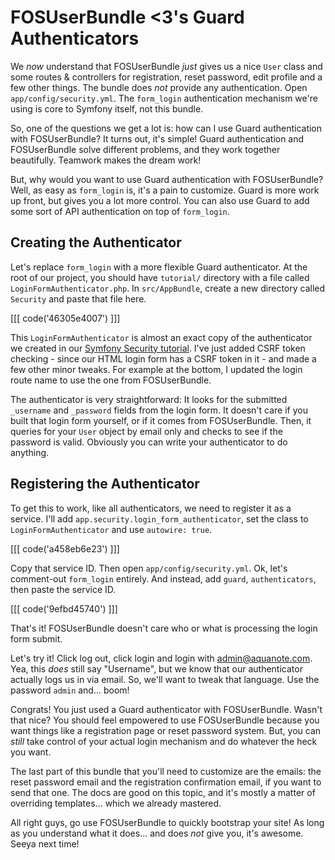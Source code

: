 # FOSUserBundle <3's Guard Authenticators

We *now* understand that FOSUserBundle *just* gives us a nice `User` class and some
routes & controllers for registration, reset password, edit profile and a few other
things. The bundle does *not* provide any authentication. Open `app/config/security.yml`.
The `form_login` authentication mechanism we're using is core to Symfony itself,
not this bundle.

So, one of the questions we get a lot is: how can I use Guard authentication with
FOSUserBundle? It turns out, it's simple! Guard authentication and FOSUserBundle
solve different problems, and they work together beautifully. Teamwork makes the
dream work!

But, why would you want to use Guard authentication with FOSUserBundle? Well, as easy
as `form_login` is, it's a pain to customize. Guard is more work up front, but gives
you a lot more control. You can also use Guard to add some sort of API authentication
on top of `form_login`.

## Creating the Authenticator

Let's replace `form_login` with a more flexible Guard authenticator. At the root
of our project, you should have `tutorial/` directory with a file called `LoginFormAuthenticator.php`.
In `src/AppBundle`, create a new directory called `Security` and paste that file
here.

[[[ code('46305e4007') ]]]

This `LoginFormAuthenticator` is almost an exact copy of the authenticator we created
in our [Symfony Security tutorial](http://knpuniversity.com/screencast/symfony-security).
I've just added CSRF token checking - since our HTML login form has a CSRF token
in it - and made a few other minor tweaks. For example at the bottom, I updated the
login route name to use the one from FOSUserBundle.

The authenticator is very straightforward: It looks for the submitted `_username`
and `_password` fields from the login form. It doesn't care if you built that login
form yourself, or if it comes from FOSUserBundle. Then, it queries for your `User`
object by email only and checks to see if the password is valid. Obviously you can
write your authenticator to do anything.

## Registering the Authenticator

To get this to work, like all authenticators, we need to register it as a service.
I'll add `app.security.login_form_authenticator`, set the class to `LoginFormAuthenticator`
and use `autowire: true`.

[[[ code('a458eb6e23') ]]]

Copy that service ID. Then open `app/config/security.yml`. Ok, let's comment-out
`form_login` entirely. And instead, add `guard`, `authenticators`, then paste the
service ID.

[[[ code('9efbd45740') ]]]

That's it! FOSUserBundle doesn't care who or what is processing the login form submit.

Let's try it! Click log out, click login and login with admin@aquanote.com. Yea,
this *does* still say "Username", but we know that our authenticator actually logs
us in via email. So, we'll want to tweak that language. Use the password `admin`
and... boom!

Congrats! You just used a Guard authenticator with FOSUserBundle. Wasn't that nice?
You should feel empowered to use FOSUserBundle because you want things like a registration
page or reset password system. But, you can *still* take control of your actual login
mechanism and do whatever the heck you want.

The last part of this bundle that you'll need to customize are the emails: the reset
password email and the registration confirmation email, if you want to send that one.
The docs are good on this topic, and it's mostly a matter of overriding templates...
which we already mastered.

All right guys, go use FOSUserBundle to quickly bootstrap your site! As long as you
understand what it does... and does *not* give you, it's awesome. Seeya next time!
